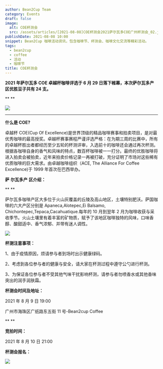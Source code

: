 ```yaml
---
author: Bean2Cup Team
category: Events
draft: false
image:
  alt: COE杯测会
  src: /assets/articles/[2021-08-08]COE杯测会2021萨尔瓦多COE广州杯测会_02.jpg
publishDate: 2021-08-08 10:00
snippet: Bean2Cup 咖啡活动资讯，包含咖啡节、杯测会、咖啡文化交流等精彩活动。
tags:
  - bean2cup
  - coffee
  - 活动
  - 咖啡节
title: COE杯测会
---
```


**2021 年萨尔瓦多 COE 卓越杯咖啡评选于 6 月 29 日落下帷幕，本次萨尔瓦多产区优胜豆子共有 24 支。**

\*\*
\*\*

![](/assets/articles/[2021-08-08]COE杯测会2021萨尔瓦多COE广州杯测会_03.jpg)

---

**什么是 COE?**

卓越杯 COE(Cup Of
Excellence)是世界顶级的精品咖啡赛事和拍卖项目，是对最优秀咖啡的最高授奖。卓越杯赛事赛程严谨评选严格：在为期三周的比赛中，所有的卓越杯胜出者都经历至少五轮的杯测评审，入选前十的咖啡还会通过再次杯测。根据各咖啡自身的香气和风味的特点，数百杯咖啡被一一打分。最终的优胜咖啡将进入拍卖会被拍卖，近年来拍卖价格记录一再被打破，充分证明了市场对这些稀有优质咖啡的巨大需求。由卓越咖啡组织（ACE,
The Alliance For Coffee Excellence)于 1999 年首次在巴西举办。

**萨** **尔瓦多产** **区介绍：**

\*\*
\*\*

萨尔瓦多咖啡产区大多位于火山灰覆盖的丘陵及高山地区，土壤特别肥沃。萨国咖啡的六大产区分别是 Apaneca,Alotepec,Ei Balsamo,
Chichontepec,Tepaca,Cacahuatique.每年的 10 月到翌年 2 月为咖啡收获与采收季节。火山土壤里有着丰富的矿物质，赋予了该地区咖啡独特的风味，口味香醇、酸甜适中、香气浓郁、并带有迷人调性。

![](/assets/articles/[2021-08-08]COE杯测会2021萨尔瓦多COE广州杯测会_04.jpg)

**杯测注意事项：**

1、由于疫情原因，烦请参与者到场时出示健康绿码。

2、考虑到各位参与者的健康与安全，请大家在杯测过程中遵守公勺进行杯测。

3、为保证各位参与者不受其他气味干扰影响杯测，请参与者勿喷香水或其他香味突出的润手润肤霜。

**杯测会时间及地址：**

2021 年 8 月 9 日 19:00

广州市海珠区广纸路东五街 11 号-Bean2cup Coffee

\*\*
\*\*

**竞拍时间：**

2021 年 8 月 10 日 21:00

**杯测会报名：**

![](/assets/articles/[2021-08-08]COE杯测会2021萨尔瓦多COE广州杯测会_05.jpg)
